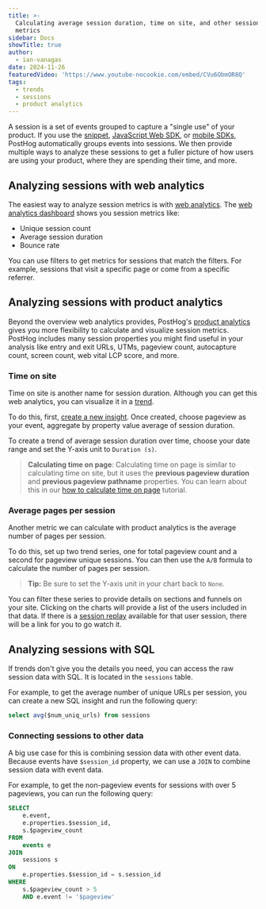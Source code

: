 ```yaml
---
title: >-
  Calculating average session duration, time on site, and other session-based
  metrics
sidebar: Docs
showTitle: true
author:
  - ian-vanagas
date: 2024-11-26
featuredVideo: 'https://www.youtube-nocookie.com/embed/CVu6ObmOR8Q'
tags:
  - trends
  - sessions
  - product analytics
---
```


A session is a set of events grouped to capture a "single use" of your product. If you use the [snippet](/docs/getting-started/install?tab=snippet), [JavaScript Web SDK](/docs/libraries/js), or [mobile SDKs](/docs/libraries/ios), PostHog automatically groups events into sessions. We then provide multiple ways to analyze these sessions to get a fuller picture of how users are using your product, where they are spending their time, and more.

## Analyzing sessions with web analytics

The easiest way to analyze session metrics is with [web analytics](https://us.posthog.com/web). The [web analytics dashboard](/docs/web-analytics/dashboard) shows you session metrics like:

- Unique session count
- Average session duration
- Bounce rate

You can use filters to get metrics for sessions that match the filters. For example, sessions that visit a specific page or come from a specific referrer.

## Analyzing sessions with product analytics

Beyond the overview web analytics provides, PostHog's [product analytics](/docs/product-analytics/trends/overview) gives you more flexibility to calculate and visualize session metrics. PostHog includes many session properties you might find useful in your analysis like entry and exit URLs, UTMs, pageview count, autocapture count, screen count, web vital LCP score, and more.

### Time on site

Time on site is another name for session duration. Although you can get this web analytics, you can visualize it in a [trend](/docs/product-analytics/trends/overview).

To do this, first, [create a new insight](https://us.posthog.com/insights/new). Once created, choose pageview as your event, aggregate by property value average of session duration.

<ProductScreenshot
    imageLight = "https://res.cloudinary.com/dmukukwp6/image/upload/Clean_Shot_2024_11_26_at_11_21_06_2x_eb4a013399.png"
    imageDark = "https://res.cloudinary.com/dmukukwp6/image/upload/Clean_Shot_2024_11_26_at_11_21_20_2x_90e1bd3357.png"
    alt="Time on site" 
    classes="rounded"
/>

To create a trend of average session duration over time, choose your date range and set the Y-axis unit to `Duration (s)`.

<ProductScreenshot
    imageLight = "https://res.cloudinary.com/dmukukwp6/image/upload/Clean_Shot_2024_11_26_at_11_26_55_2x_fab4ab06b6.png"
    imageDark = "https://res.cloudinary.com/dmukukwp6/image/upload/Clean_Shot_2024_11_26_at_11_26_35_2x_1f5e69c603.png"
    alt="Time on site trend" 
    classes="rounded"
/>

> **Calculating time on page**: Calculating time on page is similar to calculating time on site, but it uses the **previous pageview duration** and **previous pageview pathname** properties. You can learn about this in our [how to calculate time on page](/tutorials/time-on-page) tutorial.

### Average pages per session

Another metric we can calculate with product analytics is the average number of pages per session.

To do this, set up two trend series, one for total pageview count and a second for pageview unique sessions. You can then use the `A/B` formula to calculate the number of pages per session.

> **Tip:** Be sure to set the Y-axis unit in your chart back to `None`.

<ProductScreenshot
    imageLight = "https://res.cloudinary.com/dmukukwp6/image/upload/Clean_Shot_2024_11_26_at_11_35_08_2x_20bea3290f.png"
    imageDark = "https://res.cloudinary.com/dmukukwp6/image/upload/Clean_Shot_2024_11_26_at_11_35_47_2x_8f91b16f3c.png"
    alt="Pages per session" 
    classes="rounded"
/>

You can filter these series to provide details on sections and funnels on your site. Clicking on the charts will provide a list of the users included in that data. If there is a [session replay](/docs/session-replay) available for that user session, there will be a link for you to go watch it.

<MaxCTA question="What's the average number of pages per session?" />

## Analyzing sessions with SQL

If trends don't give you the details you need, you can access the raw session data with SQL. It is located in the `sessions` table.

For example, to get the average number of unique URLs per session, you can create a new SQL insight and run the following query:

```sql
select avg($num_uniq_urls) from sessions
```

### Connecting sessions to other data

A big use case for this is combining session data with other event data. Because events have `$session_id` property, we can use a `JOIN` to combine session data with event data.

For example, to get the non-pageview events for sessions with over 5 pageviews, you can run the following query:

```sql
SELECT 
    e.event,
    e.properties.$session_id,
    s.$pageview_count
FROM 
    events e
JOIN 
    sessions s
ON 
    e.properties.$session_id = s.session_id
WHERE 
    s.$pageview_count > 5
    AND e.event != '$pageview'
```

<NewsletterForm />